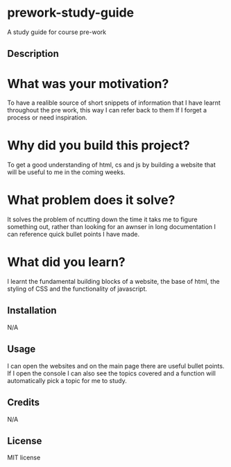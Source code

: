 # prework-study-guide
A study guide for course pre-work


## Description

# What was your motivation?

To have a realible source of short snippets of information that I have learnt throughout the pre work, this way I can refer back to them If I forget a process or need inspiration.

# Why did you build this project?

To get a good understanding of html, cs and js by building a website that will be useful to me in the coming weeks.

# What problem does it solve?

It solves the problem of ncutting down the time it taks me to figure something out, rather than looking for an awnser in long documentation I can reference quick bullet points I have made.

# What did you learn?

I learnt the fundamental building blocks of a website, the base of html, the styling of CSS and the functionality of javascript.

## Installation

N/A

## Usage

I can open the websites and on the main page there are useful bullet points.
If I open the console I can also see the topics covered and a function will automatically pick a topic for me to study.

## Credits

N/A

## License

MIT license
